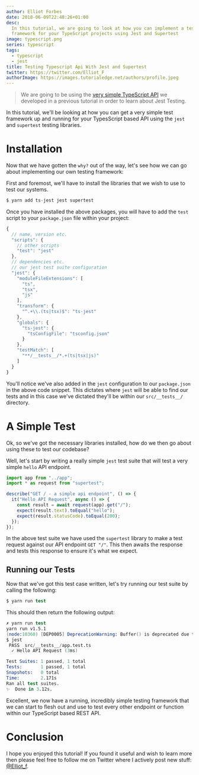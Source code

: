 ```yaml
---
author: Elliot Forbes
date: 2018-06-09T22:48:26+01:00
desc:
  In this tutorial, we are going to look at how you can implement a testing
  framework for your TypeScript projects using Jest and Supertest
image: typescript.png
series: typescript
tags:
  - typescript
  - jest
title: Testing Typescript Api With Jest and Supertest
twitter: https://twitter.com/Elliot_F
authorImage: https://images.tutorialedge.net/authors/profile.jpeg
---
```


> We are going to be using the
> [very simple TypeScript API](/typescript/creating-rest-api-express-typescript/)
> we developed in a previous tutorial in order to learn about Jest Testing.

In this tutorial, we'll be looking at how you can get a very simple test
framework up and running for your TypesScript based API using the `jest` and
`supertest` testing libraries.

# Installation

Now that we have gotten the `why?` out of the way, let's see how we can go about
implementing our own testing framework:

First and foremost, we'll have to install the libraries that we wish to use to
test our systems.

```s
$ yarn add ts-jest jest supertest
```

Once you have installed the above packages, you will have to add the `test`
script to your `package.json` file within your project:

```js
{
  // name, version etc.
  "scripts": {
    // other scripts
    "test": "jest"
  },
  // dependencies etc.
  // our jest test suite configuration
  "jest": {
    "moduleFileExtensions": [
      "ts",
      "tsx",
      "js"
    ],
    "transform": {
      "^.+\\.(ts|tsx)$": "ts-jest"
    },
    "globals": {
      "ts-jest": {
        "tsConfigFile": "tsconfig.json"
      }
    },
    "testMatch": [
      "**/__tests__/*.+(ts|tsx|js)"
    ]
  }
}
```

You'll notice we've also added in the `jest` configuration to our `package.json`
in the above code snippet. This dictates where `jest` will be able to find our
tests and in this case we've dictated they'll be within our `src/__tests__/`
directory.

# A Simple Test

Ok, so we've got the necessary libraries installed, how do we then go about
using these to test our codebase?

Well, let's start by writing a really simple `jest` test suite that will test a
very simple `hello` API endpoint.

```js
import app from "../app";
import * as request from "supertest";

describe("GET / - a simple api endpoint", () => {
  it("Hello API Request", async () => {
    const result = await request(app).get("/");
    expect(result.text).toEqual("hello");
    expect(result.statusCode).toEqual(200);
  });
});
```

In the above test suite we have used the `supertest` library to make a test
request against our API endpoint `GET "/"`. This then awaits the response and
tests this response to ensure it's what we expect.

## Running our Tests

Now that we've got this test case written, let's try running our test suite by
calling the following:

```s
$ yarn run test
```

This should then return the following output:

```s
✗ yarn run test
yarn run v1.5.1
(node:10360) [DEP0005] DeprecationWarning: Buffer() is deprecated due to security and usability issues. Please use the Buffer.alloc(), Buffer.allocUnsafe(), or Buffer.from() methods instead.
$ jest
 PASS  src/__tests__/app.test.ts
  ✓ Hello API Request (3ms)

Test Suites: 1 passed, 1 total
Tests:       1 passed, 1 total
Snapshots:   0 total
Time:        2.171s
Ran all test suites.
✨  Done in 3.12s.
```

Excellent, we now have a running, incredibly simple testing framework that we
can start to flesh out and use to test every other endpoint or function within
our TypeScript based REST API.

# Conclusion

I hope you enjoyed this tutorial! If you found it useful and wish to learn more
then please feel free to follow me on Twitter where I actively post new stuff:
[@Elliot_f](https://twitter.com/elliot_f).
